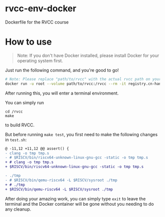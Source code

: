 # rvcc-env-docker
Dockerfile for the RVCC course

# How to use

> Note: If you don't have Docker installed, please install Docker for your operating system first.

Just run the following command, and you're good to go!

```bash
# Note: Please replace "path/to/rvcc" with the actual rvcc path on your computer.
docker run -u root --volume path/to/rvcc:/rvcc --rm -it registry.cn-hangzhou.aliyuncs.com/dailycoding/rvcc
```

After running this, you will enter a terminal environment.

You can simply run

```
cd /rvcc
make
```

to build RVCC.

But before running `make test`, you first need to make the following changes in `test.sh`:

```diff
@ -11,12 +11,12 @@ assert() {
- clang -o tmp tmp.s
- # $RISCV/bin/riscv64-unknown-linux-gnu-gcc -static -o tmp tmp.s
+ # clang -o tmp tmp.s
+ $RISCV/bin/riscv64-unknown-linux-gnu-gcc -static -o tmp tmp.s

- ./tmp
- # $RISCV/bin/qemu-riscv64 -L $RISCV/sysroot ./tmp
+ # ./tmp
+ $RISCV/bin/qemu-riscv64 -L $RISCV/sysroot ./tmp
```

After doing your amazing work, you can simply type `exit` to leave the terminal and the Docker container will be gone without you needing to do any cleanup.